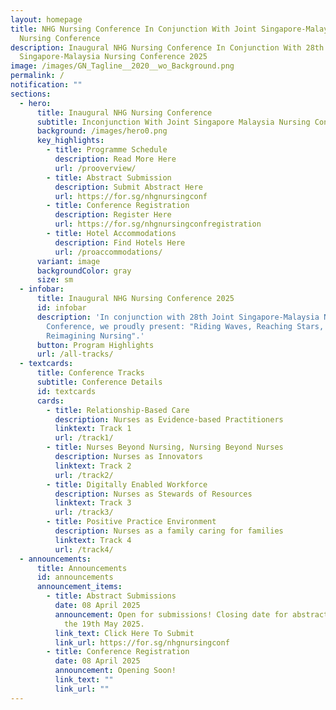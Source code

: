 ```yaml
---
layout: homepage
title: NHG Nursing Conference In Conjunction With Joint Singapore-Malaysia
  Nursing Conference
description: Inaugural NHG Nursing Conference In Conjunction With 28th Joint
  Singapore-Malaysia Nursing Conference 2025
image: /images/GN_Tagline__2020__wo_Background.png
permalink: /
notification: ""
sections:
  - hero:
      title: Inaugural NHG Nursing Conference
      subtitle: Inconjunction With Joint Singapore Malaysia Nursing Conference
      background: /images/hero0.png
      key_highlights:
        - title: Programme Schedule
          description: Read More Here
          url: /prooverview/
        - title: Abstract Submission
          description: Submit Abstract Here
          url: https://for.sg/nhgnursingconf
        - title: Conference Registration
          description: Register Here
          url: https://for.sg/nhgnursingconfregistration
        - title: Hotel Accommodations
          description: Find Hotels Here
          url: /proaccommodations/
      variant: image
      backgroundColor: gray
      size: sm
  - infobar:
      title: Inaugural NHG Nursing Conference 2025
      id: infobar
      description: 'In conjunction with 28th Joint Singapore-Malaysia Nursing
        Conference, we proudly present: "Riding Waves, Reaching Stars,
        Reimagining Nursing".'
      button: Program Highlights
      url: /all-tracks/
  - textcards:
      title: Conference Tracks
      subtitle: Conference Details
      id: textcards
      cards:
        - title: Relationship-Based Care
          description: ​​Nurses as Evidence-based Practitioners
          linktext: Track 1
          url: /track1/
        - title: Nurses Beyond Nursing, Nursing Beyond Nurses
          description: Nurses as Innovators
          linktext: Track 2
          url: /track2/
        - title: Digitally Enabled Workforce
          description: Nurses as Stewards of Resources
          linktext: Track 3
          url: /track3/
        - title: Positive Practice Environment
          description: Nurses as a family caring for families
          linktext: Track 4
          url: /track4/
  - announcements:
      title: Announcements
      id: announcements
      announcement_items:
        - title: Abstract Submissions
          date: 08 April 2025
          announcement: Open for submissions! Closing date for abstract submissions is on
            the 19th May 2025.
          link_text: Click Here To Submit
          link_url: https://for.sg/nhgnursingconf
        - title: Conference Registration
          date: 08 April 2025
          announcement: Opening Soon!
          link_text: ""
          link_url: ""
---
```

